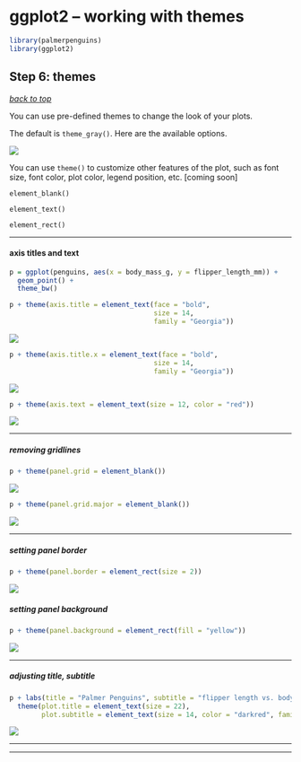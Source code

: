 ggplot2 – working with themes
================

``` r
library(palmerpenguins)
library(ggplot2)
```

## Step 6: themes

[*back to top*](#toc)

You can use pre-defined themes to change the look of your plots.

The default is `theme_gray()`. Here are the available options.

![](3-ggplot_themes_files/figure-gfm/unnamed-chunk-2-1.png)<!-- -->

You can use `theme()` to customize other features of the plot, such as
font size, font color, plot color, legend position, etc. \[coming soon\]

`element_blank()`

`element_text()`

`element_rect()`

------------------------------------------------------------------------

<a name = "axis_text"></a>

#### axis titles and text

``` r
p = ggplot(penguins, aes(x = body_mass_g, y = flipper_length_mm)) + 
  geom_point() + 
  theme_bw()
```

``` r
p + theme(axis.title = element_text(face = "bold", 
                                    size = 14, 
                                    family = "Georgia"))
```

![](3-ggplot_themes_files/figure-gfm/unnamed-chunk-4-1.png)<!-- -->

``` r
p + theme(axis.title.x = element_text(face = "bold", 
                                    size = 14, 
                                    family = "Georgia"))
```

![](3-ggplot_themes_files/figure-gfm/unnamed-chunk-5-1.png)<!-- -->

``` r
p + theme(axis.text = element_text(size = 12, color = "red"))
```

![](3-ggplot_themes_files/figure-gfm/unnamed-chunk-6-1.png)<!-- -->

------------------------------------------------------------------------

<a name = "gridlines"></a>

##### removing gridlines

``` r
p + theme(panel.grid = element_blank())
```

![](3-ggplot_themes_files/figure-gfm/unnamed-chunk-7-1.png)<!-- -->

``` r
p + theme(panel.grid.major = element_blank())
```

![](3-ggplot_themes_files/figure-gfm/unnamed-chunk-7-2.png)<!-- -->

------------------------------------------------------------------------

<a name = "border"></a>

##### setting panel border

``` r
p + theme(panel.border = element_rect(size = 2))
```

![](3-ggplot_themes_files/figure-gfm/unnamed-chunk-8-1.png)<!-- -->

##### setting panel background

``` r
p + theme(panel.background = element_rect(fill = "yellow"))
```

![](3-ggplot_themes_files/figure-gfm/unnamed-chunk-9-1.png)<!-- -->

------------------------------------------------------------------------

<a name = "format_title"></a>

##### adjusting title, subtitle

``` r
p + labs(title = "Palmer Penguins", subtitle = "flipper length vs. body mass") +
  theme(plot.title = element_text(size = 22),
        plot.subtitle = element_text(size = 14, color = "darkred", family = "Georgia"))
```

![](3-ggplot_themes_files/figure-gfm/unnamed-chunk-10-1.png)<!-- -->

------------------------------------------------------------------------

------------------------------------------------------------------------

